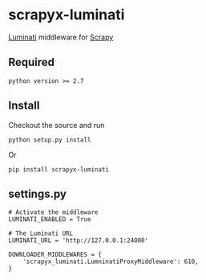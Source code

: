 # scrapyx-luminati

[Luminati](https://brightdata.grsm.io/p302843) middleware for [Scrapy](http://scrapy.org/)

Required
--------

    python version >= 2.7


Install
--------

Checkout the source and run

    python setup.py install

Or

    pip install scrapyx-luminati


settings.py
-----------

    # Activate the middleware
    LUMINATI_ENABLED = True
    
    # The Luminati URL
    LUMINATI_URL = 'http://127.0.0.1:24000'

    DOWNLOADER_MIDDLEWARES = {
        'scrapyx_luminati.LumninatiProxyMiddleware': 610,
    }
